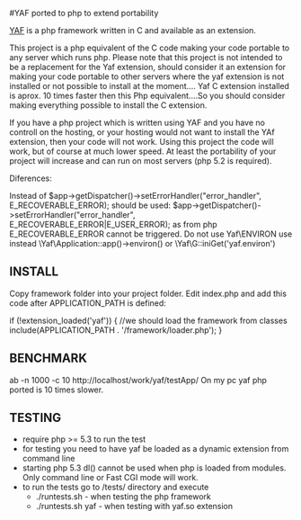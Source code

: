 #YAF ported to php to extend portability

[YAF](http://pecl.php.net/package/yaf) is a php framework written in C and available as an extension.

This project is a php equivalent of the C code making your code portable to any server which runs php.
Please note that this project is not intended to be a replacement for the Yaf extension, should consider it
an extension for making your code portable to other servers where the yaf extension is not installed or not possible to
install at the moment....
Yaf C extension installed is aprox. 10 times faster then this Php equivalent....So you should consider making everything possible
to install the C extension.

If you have a php project which is written using YAF and you have no controll on the hosting, or your hosting would not want
to install the YAf extension, then your code will not work.
Using this project the code will work, but of course at much lower speed. At least the portability of your project will increase and can run on most servers (php 5.2 is required).

Diferences:

Instead of 
$app->getDispatcher()->setErrorHandler("error_handler", E_RECOVERABLE_ERROR);
should be used:
$app->getDispatcher()->setErrorHandler("error_handler", E_RECOVERABLE_ERROR|E_USER_ERROR);
as from php E_RECOVERABLE_ERROR cannot be triggered.
Do not use Yaf\ENVIRON use instead \Yaf\Application::app()->environ() or \Yaf\G::iniGet('yaf.environ')


## INSTALL

Copy framework folder into your project folder.
Edit index.php and add this code after APPLICATION_PATH is defined:

if (!extension_loaded('yaf')) {
    //we should load the framework from classes
    include(APPLICATION_PATH . '/framework/loader.php');
}

## BENCHMARK

ab -n 1000 -c 10 http://localhost/work/yaf/testApp/
On my pc yaf php ported is 10 times slower.


## TESTING
- require php >= 5.3 to run the test
- for testing you need to have yaf be loaded as a dynamic extension from command line
- starting php 5.3 dl() cannot be used when php is loaded from modules. Only command line or Fast CGI mode will
  work.
- to run the tests go to /tests/ directory and execute
     - ./runtests.sh - when testing the php framework
     - ./runtests.sh yaf - when testing with yaf.so extension
  

